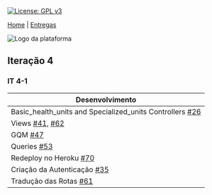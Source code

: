 [![License: GPL v3](https://img.shields.io/badge/License-GPLv3-blue.svg)](https://www.gnu.org/licenses/gpl-3.0)



[Home](https://github.com/aplneto/medmapper) | 
[Entregas](/docs/iterations.md)


![Logo da plataforma](
https://raw.githubusercontent.com/aplneto/projeto_ES/master/docs/idv/logotmp200x200.png
"Logo do Projeto")

## Iteração 4

### IT 4-1
| Desenvolvimento | 
|----------|
| Basic_health_units and Specialized_units Controllers  [#26]|
|Views [#41], [#62]|
|GQM [#47]|
|Queries [#53]|
|Redeploy no Heroku [#70]|
|Criação da Autenticação [#35]|
|Tradução das Rotas [#61]|

<!-- Template da Iteração 4-2

### IT 4-2
| Testes |
|--------|
|Routing|
|Controllers|
|Models|
|Requests|
|Views|

-->
<!--- Links --->
[#26]: https://github.com/aplneto/medmapper/issues/26
[#41]: https://github.com/aplneto/medmapper/issues/41
[#62]: https://github.com/aplneto/medmapper/issues/62
[#47]: https://github.com/aplneto/medmapper/issues/47
[#53]: https://github.com/aplneto/medmapper/issues/53
[#70]: https://github.com/aplneto/medmapper/issues/70
[#35]: https://github.com/aplneto/medmapper/issues/35
[#61]: https://github.com/aplneto/medmapper/issues/61
